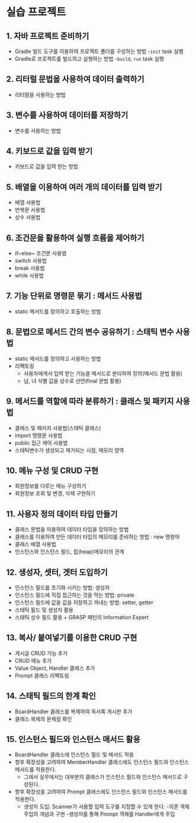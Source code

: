 # 실습 프로젝트

## 1. 자바 프로젝트 준비하기

- Gradle 빌드 도구를 이용하여 프로젝트 폴더를 구성하는 방법
  -`init` task 실행 
- Gradle로 프로젝트를 빌드하고 실행하는 방법
  -`build`, `run` task 실행 

## 2. 리터럴 문법을 사용하여 데이터 출력하기

- 리터럴을 사용하는 방법

## 3. 변수를 사용하여 데이터를 저장하기 

- 변수를 사용하는 방법

## 4. 키보드로 값을 입력 받기

- 키보드로 값을 입력 받는 방법 

## 5. 배열을 이용하여 여러 개의 데이터를 입력 받기

- 배열 사용법 
- 반복문 사용법
- 상수 사용법

## 6. 조건문을 활용하여 실행 흐름을 제어하기

- if~else~ 조건문 사용법
- switch 사용법
- break 사용법
- while 사용법 

## 7. 기능 단위로 명령문 묶기 : 메서드 사용법

- static 메서드를 정의하고 호출하는 방법

## 8. 문법으로 메서드 간의 변수 공유하기 : 스태틱 변수 사용법

- static 메서드를 정의하고 사용하는 방법
- 리팩토링
    - 사용자에게서 입력 받는 기능을 메서드로 분리하여 정의(메서드 문법 활용)
    - 남, 녀 식별 값을 상수로 선언(final 문법 활용)

## 9. 메서드를 역할에 따라 분류하기 : 클래스 및 패키지 사용법

- 클래스 및 패키지 사용법(스태틱 클래스)    
- import 명령문 사용법
- public 접근 제어 사용법
- 스태틱변수가 생성되고 제거되는 시점, 메모리 영역

## 10. 메뉴 구성 및 CRUD 구현

- 회원정보를 다루는 메뉴 구성하기
- 회원정보 조회 및 변경, 삭제 구현하기


## 11. 사용자 정의 데이터 타입 만들기

- 클래스 문법을 이용하여 데이터 타입을 정의하는 방법
- 클래스를 이용하여 만든 데이터 타입의 메모리를 준비하는 방법 : new 명령어
- 클래스 배열 사용법
- 인스턴스와 인스턴스 필드, 힙(heap)메모리의 관계 

## 12. 생성자, 셋터, 겟터 도입하기
- 인스턴스 필드를 초기화 시키는 방법: 생성자 
- 인스턴스 필드에 직접 접근하는 것을 막는 방법: private
- 인스턴스 필드에 값을 값을 저장하고 꺼내는 방법: setter, getter 
- 스태틱 필드 및 생성자 활용 
- 스태틱 상수 필드 활용 + GRASP 패턴의 Information Expert

## 13. 복사/ 붙여넣기를 이용한 CRUD 구현

- 게시글 CRUD 기능 추가
- CRUD 메뉴 추가
- Value Object, Handler 클래스 추가
- Prompt 클래스 리팩토링

## 14. 스태틱 필드의 한계 확인 

- BoardHandler 클래스를 복제하여 독서록 게시판 추가 
- 클래스 복제의 문제점 확인 

## 15. 인스턴스 필드와 인스턴스 매서드 활용

- BoardHandler 클래스에 인스턴스 필드 및 메서드 적용 
- 향후 확장성을 고려하여 MemberHandler 클래스에도 인스턴스 필드와 인스턴스 메서드를 적용한다. 
  - 그래서 실무에서는 대부분의 클래스가 인스턴스 필드와 인스턴스 메서드로 구성된다.
- 향후 확장성을 고려하여 Prompt 클래스에도 인스턴스 필드와 인스턴스 메서드를 적용한다. 
  - 생성자 도입: Scanner가 사용할 입력 도구를 지정할 수 있게 한다. 
-의존 객체 주입의 개념과 구현 
  -생성자를 통해 Prompt 객체를 Handler에게 주입 